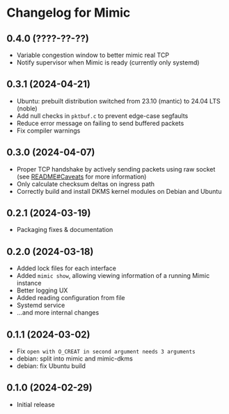 # Changelog for Mimic

## 0.4.0 (????-??-??)

- Variable congestion window to better mimic real TCP
- Notify supervisor when Mimic is ready (currently only systemd)

## 0.3.1 (2024-04-21)

- Ubuntu: prebuilt distribution switched from 23.10 (mantic) to 24.04 LTS (noble)
- Add null checks in `pktbuf.c` to prevent edge-case segfaults
- Reduce error message on failing to send buffered packets
- Fix compiler warnings

## 0.3.0 (2024-04-07)

- Proper TCP handshake by actively sending packets using raw socket (see [README#Caveats](https://github.com/hack3ric/mimic/tree/v0.3.0?tab=readme-ov-file#caveats) for more information)
- Only calculate checksum deltas on ingress path
- Correctly build and install DKMS kernel modules on Debian and Ubuntu

## 0.2.1 (2024-03-19)

- Packaging fixes & documentation

## 0.2.0 (2024-03-18)

- Added lock files for each interface
- Added `mimic show`, allowing viewing information of a running Mimic instance
- Better logging UX
- Added reading configuration from file
- Systemd service
- ...and more internal changes

## 0.1.1 (2024-03-02)

- Fix `open with O_CREAT in second argument needs 3 arguments`
- debian: split into mimic and mimic-dkms
- debian: fix Ubuntu build

## 0.1.0 (2024-02-29)

- Initial release
